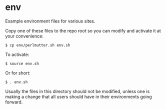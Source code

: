 # env
Example environment files for various sites.

Copy one of these files to the repo root so you can modify and activate it at your convenience:
```console
$ cp env/perlmutter.sh env.sh
```

To activate:
```console
$ source env.sh
```

Or for short:
```console
$ . env.sh
```

Usually the files in this directory should not be modified, unless one is making a change that all users should have in their environments going forward.
